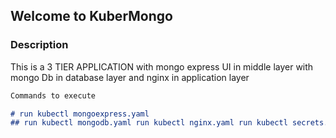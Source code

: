 ## Welcome to KuberMongo


### Description

This is a 3 TIER APPLICATION with mongo express UI in middle layer with mongo Db in database layer and nginx in application layer

```markdown
Commands to execute

# run kubectl mongoexpress.yaml
## run kubectl mongodb.yaml run kubectl nginx.yaml run kubectl secrets.yaml

```

